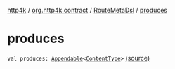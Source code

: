 [http4k](../../index.md) / [org.http4k.contract](../index.md) / [RouteMetaDsl](index.md) / [produces](./produces.md)

# produces

`val produces: `[`Appendable`](../../org.http4k.util/-appendable/index.md)`<`[`ContentType`](../../org.http4k.core/-content-type/index.md)`>` [(source)](https://github.com/http4k/http4k/blob/master/http4k-contract/src/main/kotlin/org/http4k/contract/routeMeta.kt#L35)